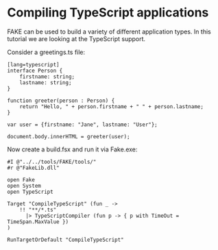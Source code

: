 # Compiling TypeScript applications

FAKE can be used to build a variety of different application types. 
In this tutorial we are looking at the TypeScript support.

Consider a greetings.ts file:

    [lang=typescript]
    interface Person {
        firstname: string;
        lastname: string;
    }
     
    function greeter(person : Person) {
        return "Hello, " + person.firstname + " " + person.lastname;
    }

    var user = {firstname: "Jane", lastname: "User"};

    document.body.innerHTML = greeter(user);

Now create a build.fsx and run it via Fake.exe:

	#I @"../../tools/FAKE/tools/"
	#r @"FakeLib.dll"

	open Fake
	open System
	open TypeScript

	Target "CompileTypeScript" (fun _ ->
	    !! "**/*.ts"
		  |> TypeScriptCompiler (fun p -> { p with TimeOut = TimeSpan.MaxValue }) 
	)

	RunTargetOrDefault "CompileTypeScript"